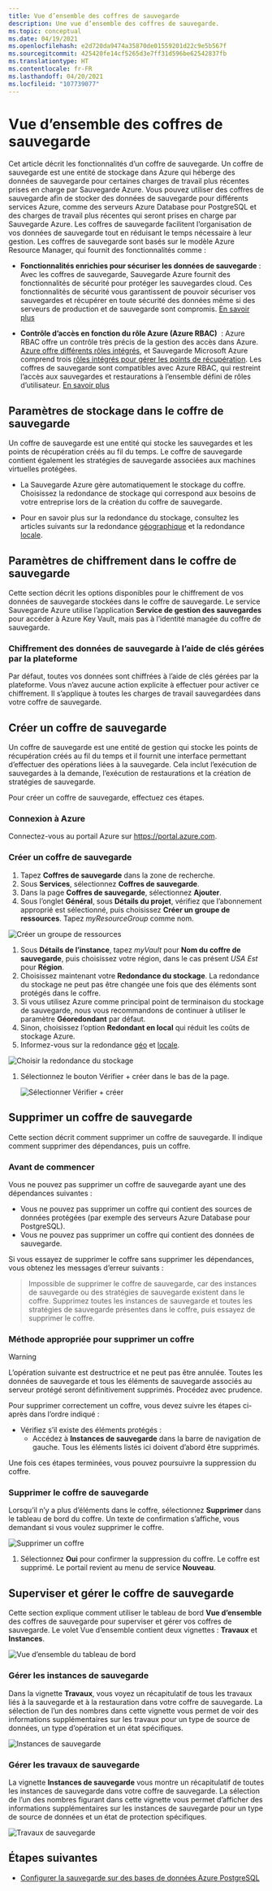 ```yaml
---
title: Vue d’ensemble des coffres de sauvegarde
description: Une vue d’ensemble des coffres de sauvegarde.
ms.topic: conceptual
ms.date: 04/19/2021
ms.openlocfilehash: e2d720da9474a35870de01559201d22c9e5b567f
ms.sourcegitcommit: 425420fe14cf5265d3e7ff31d596be62542837fb
ms.translationtype: HT
ms.contentlocale: fr-FR
ms.lasthandoff: 04/20/2021
ms.locfileid: "107739077"
---
```

# <a name="backup-vaults-overview"></a>Vue d’ensemble des coffres de sauvegarde

Cet article décrit les fonctionnalités d’un coffre de sauvegarde. Un coffre de sauvegarde est une entité de stockage dans Azure qui héberge des données de sauvegarde pour certaines charges de travail plus récentes prises en charge par Sauvegarde Azure. Vous pouvez utiliser des coffres de sauvegarde afin de stocker des données de sauvegarde pour différents services Azure, comme des serveurs Azure Database pour PostgreSQL et des charges de travail plus récentes qui seront prises en charge par Sauvegarde Azure. Les coffres de sauvegarde facilitent l’organisation de vos données de sauvegarde tout en réduisant le temps nécessaire à leur gestion. Les coffres de sauvegarde sont basés sur le modèle Azure Resource Manager, qui fournit des fonctionnalités comme :

- **Fonctionnalités enrichies pour sécuriser les données de sauvegarde** : Avec les coffres de sauvegarde, Sauvegarde Azure fournit des fonctionnalités de sécurité pour protéger les sauvegardes cloud. Ces fonctionnalités de sécurité vous garantissent de pouvoir sécuriser vos sauvegardes et récupérer en toute sécurité des données même si des serveurs de production et de sauvegarde sont compromis. [En savoir plus](backup-azure-security-feature.md)

- **Contrôle d’accès en fonction du rôle Azure (Azure RBAC)**  : Azure RBAC offre un contrôle très précis de la gestion des accès dans Azure. [Azure offre différents rôles intégrés](../role-based-access-control/built-in-roles.md), et Sauvegarde Microsoft Azure comprend trois [rôles intégrés pour gérer les points de récupération](backup-rbac-rs-vault.md). Les coffres de sauvegarde sont compatibles avec Azure RBAC, qui restreint l’accès aux sauvegardes et restaurations à l’ensemble défini de rôles d’utilisateur. [En savoir plus](backup-rbac-rs-vault.md)

## <a name="storage-settings-in-the-backup-vault"></a>Paramètres de stockage dans le coffre de sauvegarde

Un coffre de sauvegarde est une entité qui stocke les sauvegardes et les points de récupération créés au fil du temps. Le coffre de sauvegarde contient également les stratégies de sauvegarde associées aux machines virtuelles protégées.

- La Sauvegarde Azure gère automatiquement le stockage du coffre. Choisissez la redondance de stockage qui correspond aux besoins de votre entreprise lors de la création du coffre de sauvegarde.

- Pour en savoir plus sur la redondance du stockage, consultez les articles suivants sur la redondance [géographique](../storage/common/storage-redundancy.md#geo-redundant-storage) et la redondance [locale](../storage/common/storage-redundancy.md#locally-redundant-storage).

## <a name="encryption-settings-in-the-backup-vault"></a>Paramètres de chiffrement dans le coffre de sauvegarde

Cette section décrit les options disponibles pour le chiffrement de vos données de sauvegarde stockées dans le coffre de sauvegarde. Le service Sauvegarde Azure utilise l’application **Service de gestion des sauvegardes** pour accéder à Azure Key Vault, mais pas à l’identité managée du coffre de sauvegarde.


### <a name="encryption-of-backup-data-using-platform-managed-keys"></a>Chiffrement des données de sauvegarde à l’aide de clés gérées par la plateforme

Par défaut, toutes vos données sont chiffrées à l’aide de clés gérées par la plateforme. Vous n’avez aucune action explicite à effectuer pour activer ce chiffrement. Il s’applique à toutes les charges de travail sauvegardées dans votre coffre de sauvegarde.

## <a name="create-a-backup-vault"></a>Créer un coffre de sauvegarde

Un coffre de sauvegarde est une entité de gestion qui stocke les points de récupération créés au fil du temps et il fournit une interface permettant d’effectuer des opérations liées à la sauvegarde. Cela inclut l’exécution de sauvegardes à la demande, l’exécution de restaurations et la création de stratégies de sauvegarde.

Pour créer un coffre de sauvegarde, effectuez ces étapes.

### <a name="sign-in-to-azure"></a>Connexion à Azure

Connectez-vous au portail Azure sur <https://portal.azure.com>.

### <a name="create-backup-vault"></a>Créer un coffre de sauvegarde

1. Tapez **Coffres de sauvegarde** dans la zone de recherche.
1. Sous **Services**, sélectionnez **Coffres de sauvegarde**.
1. Dans la page **Coffres de sauvegarde**, sélectionnez **Ajouter**.
1. Sous l’onglet **Général**, sous **Détails du projet**, vérifiez que l’abonnement approprié est sélectionné, puis choisissez **Créer un groupe de ressources**. Tapez *myResourceGroup* comme nom.

  ![Créer un groupe de ressources](./media/backup-vault-overview/new-resource-group.png)

1. Sous **Détails de l’instance**, tapez *myVault* pour **Nom du coffre de sauvegarde**, puis choisissez votre région, dans le cas présent *USA Est* pour **Région**.
1. Choisissez maintenant votre **Redondance du stockage**. La redondance du stockage ne peut pas être changée une fois que des éléments sont protégés dans le coffre.
1. Si vous utilisez Azure comme principal point de terminaison du stockage de sauvegarde, nous vous recommandons de continuer à utiliser le paramètre **Géoredondant** par défaut.
1. Sinon, choisissez l’option **Redondant en local** qui réduit les coûts de stockage Azure.
1. Informez-vous sur la redondance [géo](../storage/common/storage-redundancy.md#geo-redundant-storage) et [locale](../storage/common/storage-redundancy.md#locally-redundant-storage).

  ![Choisir la redondance du stockage](./media/backup-vault-overview/storage-redundancy.png)

1. Sélectionnez le bouton Vérifier + créer dans le bas de la page.

    ![Sélectionner Vérifier + créer](./media/backup-vault-overview/review-and-create.png)

## <a name="delete-a-backup-vault"></a>Supprimer un coffre de sauvegarde

Cette section décrit comment supprimer un coffre de sauvegarde. Il indique comment supprimer des dépendances, puis un coffre.

### <a name="before-you-start"></a>Avant de commencer

Vous ne pouvez pas supprimer un coffre de sauvegarde ayant une des dépendances suivantes :

- Vous ne pouvez pas supprimer un coffre qui contient des sources de données protégées (par exemple des serveurs Azure Database pour PostgreSQL).
- Vous ne pouvez pas supprimer un coffre qui contient des données de sauvegarde.

Si vous essayez de supprimer le coffre sans supprimer les dépendances, vous obtenez les messages d’erreur suivants :

>Impossible de supprimer le coffre de sauvegarde, car des instances de sauvegarde ou des stratégies de sauvegarde existent dans le coffre. Supprimez toutes les instances de sauvegarde et toutes les stratégies de sauvegarde présentes dans le coffre, puis essayez de supprimer le coffre.

### <a name="proper-way-to-delete-a-vault"></a>Méthode appropriée pour supprimer un coffre

>[!WARNING]
L’opération suivante est destructrice et ne peut pas être annulée. Toutes les données de sauvegarde et tous les éléments de sauvegarde associés au serveur protégé seront définitivement supprimés. Procédez avec prudence.

Pour supprimer correctement un coffre, vous devez suivre les étapes ci-après dans l’ordre indiqué :

- Vérifiez s’il existe des éléments protégés :
  - Accédez à **Instances de sauvegarde** dans la barre de navigation de gauche. Tous les éléments listés ici doivent d’abord être supprimés.

Une fois ces étapes terminées, vous pouvez poursuivre la suppression du coffre.

### <a name="delete-the-backup-vault"></a>Supprimer le coffre de sauvegarde

Lorsqu’il n’y a plus d’éléments dans le coffre, sélectionnez **Supprimer** dans le tableau de bord du coffre. Un texte de confirmation s’affiche, vous demandant si vous voulez supprimer le coffre.

![Supprimer un coffre](./media/backup-vault-overview/delete-vault.png)

1. Sélectionnez **Oui** pour confirmer la suppression du coffre. Le coffre est supprimé. Le portail revient au menu de service **Nouveau**.

## <a name="monitor-and-manage-the-backup-vault"></a>Superviser et gérer le coffre de sauvegarde

Cette section explique comment utiliser le tableau de bord **Vue d’ensemble** des coffres de sauvegarde pour superviser et gérer vos coffres de sauvegarde. Le volet Vue d’ensemble contient deux vignettes : **Travaux** et **Instances**.

![Vue d’ensemble du tableau de bord](./media/backup-vault-overview/overview-dashboard.png)

### <a name="manage-backup-instances"></a>Gérer les instances de sauvegarde

Dans la vignette **Travaux**, vous voyez un récapitulatif de tous les travaux liés à la sauvegarde et à la restauration dans votre coffre de sauvegarde. La sélection de l’un des nombres dans cette vignette vous permet de voir des informations supplémentaires sur les travaux pour un type de source de données, un type d’opération et un état spécifiques.

![Instances de sauvegarde](./media/backup-vault-overview/backup-instances.png)

### <a name="manage-backup-jobs"></a>Gérer les travaux de sauvegarde

La vignette **Instances de sauvegarde** vous montre un récapitulatif de toutes les instances de sauvegarde dans votre coffre de sauvegarde. La sélection de l’un des nombres figurant dans cette vignette vous permet d’afficher des informations supplémentaires sur les instances de sauvegarde pour un type de source de données et un état de protection spécifiques.

![Travaux de sauvegarde](./media/backup-vault-overview/backup-jobs.png)

## <a name="next-steps"></a>Étapes suivantes

- [Configurer la sauvegarde sur des bases de données Azure PostgreSQL](backup-azure-database-postgresql.md#configure-backup-on-azure-postgresql-databases)
